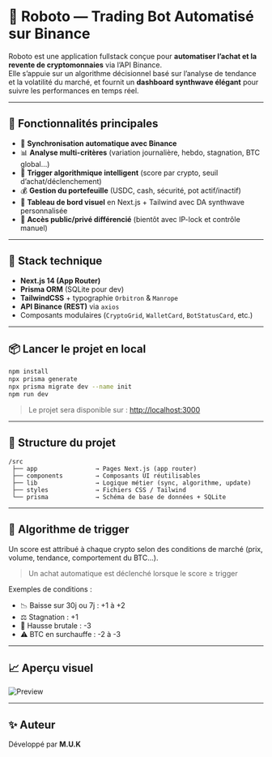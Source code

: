 # 🤖 Roboto — Trading Bot Automatisé sur Binance

Roboto est une application fullstack conçue pour **automatiser l’achat et la revente de cryptomonnaies** via l’API Binance.  
Elle s’appuie sur un algorithme décisionnel basé sur l’analyse de tendance et la volatilité du marché, et fournit un **dashboard synthwave élégant** pour suivre les performances en temps réel.

---

## 🚀 Fonctionnalités principales

- 🔄 **Synchronisation automatique avec Binance**
- 📊 **Analyse multi-critères** (variation journalière, hebdo, stagnation, BTC global…)
- 🤖 **Trigger algorithmique intelligent** (score par crypto, seuil d’achat/déclenchement)
- 💰 **Gestion du portefeuille** (USDC, cash, sécurité, pot actif/inactif)
- 🧠 **Tableau de bord visuel** en Next.js + Tailwind avec DA synthwave personnalisée
- 🔐 **Accès public/privé différencié** (bientôt avec IP-lock et contrôle manuel)

---

## 🧱 Stack technique

- **Next.js 14 (App Router)**
- **Prisma ORM** (SQLite pour dev)
- **TailwindCSS** + typographie `Orbitron` & `Manrope`
- **API Binance (REST)** via `axios`
- Composants modulaires (`CryptoGrid`, `WalletCard`, `BotStatusCard`, etc.)

---

## 📦 Lancer le projet en local

```bash
npm install
npx prisma generate
npx prisma migrate dev --name init
npm run dev
```

> Le projet sera disponible sur : [http://localhost:3000](http://localhost:3000)

---

## 📁 Structure du projet

```
/src
 ├── app                → Pages Next.js (app router)
 ├── components         → Composants UI réutilisables
 ├── lib                → Logique métier (sync, algorithme, update)
 ├── styles             → Fichiers CSS / Tailwind
 └── prisma             → Schéma de base de données + SQLite
```

---

## 🧠 Algorithme de trigger

Un score est attribué à chaque crypto selon des conditions de marché (prix, volume, tendance, comportement du BTC...).

> Un achat automatique est déclenché lorsque le score ≥ trigger

Exemples de conditions :

- 📉 Baisse sur 30j ou 7j : +1 à +2
- ⚖️ Stagnation : +1
- 🚀 Hausse brutale : -3
- ⚠️ BTC en surchauffe : -2 à -3

---

## 📈 Aperçu visuel

![Preview](https://github.com/user-attachments/assets/86a16f98-8511-4757-a5bc-00ab2f65a3f2)

---

## ✨ Auteur

Développé par **M.U.K**
